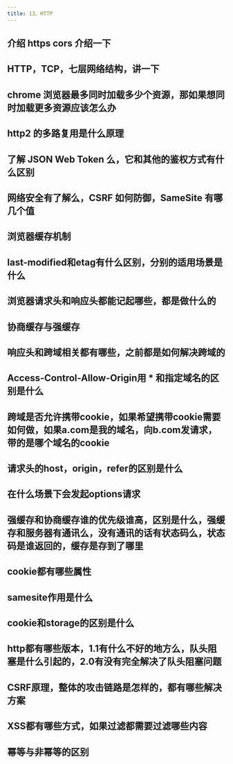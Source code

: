 ```yaml
---
title: 13、HTTP
---
```




## 介绍 https cors 介绍一下

## HTTP，TCP，七层网络结构，讲一下

## chrome 浏览器最多同时加载多少个资源，那如果想同时加载更多资源应该怎么办

## http2 的多路复用是什么原理

## 了解 JSON Web Token 么，它和其他的鉴权方式有什么区别

## 网络安全有了解么，CSRF 如何防御，SameSite 有哪几个值

## 浏览器缓存机制

## last-modified和etag有什么区别，分别的适用场景是什么

## 浏览器请求头和响应头都能记起哪些，都是做什么的

## 协商缓存与强缓存

## 响应头和跨域相关都有哪些，之前都是如何解决跨域的

## Access-Control-Allow-Origin用 * 和指定域名的区别是什么

## 跨域是否允许携带cookie，如果希望携带cookie需要如何做，如果a.com是我的域名，向b.com发请求，带的是哪个域名的cookie

## 请求头的host，origin，refer的区别是什么

## 在什么场景下会发起options请求

## 强缓存和协商缓存谁的优先级谁高，区别是什么，强缓存和服务器有通讯么，没有通讯的话有状态码么，状态码是谁返回的，缓存是存到了哪里

## cookie都有哪些属性

## samesite作用是什么

## cookie和storage的区别是什么

## http都有哪些版本，1.1有什么不好的地方么，队头阻塞是什么引起的，2.0有没有完全解决了队头阻塞问题

## CSRF原理，整体的攻击链路是怎样的，都有哪些解决方案

## XSS都有哪些方式，如果过滤都需要过滤哪些内容

## 幂等与非幂等的区别
